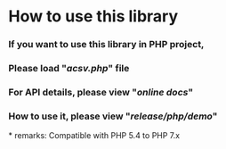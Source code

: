How to use this library
================
### If you want to use this library in PHP project, 
### Please load "**_acsv.php_**" file  
### For API details, please view "**_online docs_**"  
### How to use it, please view "**_release/php/demo_**"
\* remarks: Compatible with PHP 5.4 to PHP 7.x